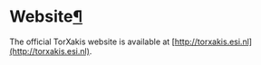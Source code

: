 <a name="Website"></a>

# Website[¶](#Website)

The official TorXakis website is available at [http://torxakis.esi.nl](http://torxakis.esi.nl).